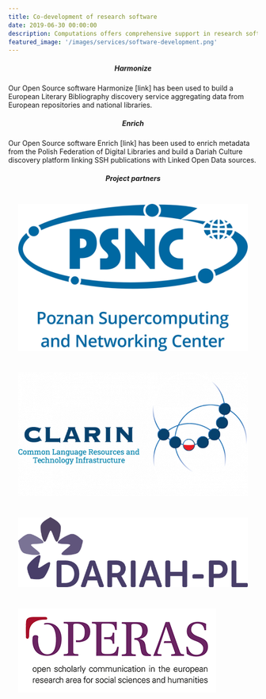 ```yaml
---
title: Co-development of research software
date: 2019-06-30 00:00:00
description: Computations offers comprehensive support in research software development. In various projects our team[link] has developed a diverse portfolio of tools that can be adapted to your needs, streamlined into pipelines and integrated into existing workflows. Tools themselves are Open Source and available on Github[link].
featured_image: '/images/services/software-development.png'
---
```


<div class="page-blog">
    <div class="wrap grid__2-col">
        <div>
            <h5 class="post__title subtitle--bold" style="text-align: center;">Harmonize</h5>
            <p>Our Open Source software Harmonize [link] has been used to build a European Literary Bibliography discovery service aggregating data from European repositories and national libraries.</p>
        </div>
        <div>
            <h5 class="post__title subtitle--bold" style="text-align: center;">Enrich</h5>
            <p>Our Open Source software Enrich [link] has been used to enrich metadata from the Polish Federation of Digital Libraries and build a Dariah Culture discovery platform linking SSH publications with Linked Open Data sources.</p>
        </div>
    </div>
    <h5 class="post__title subtitle--bold" style="text-align: center;">Project partners</h5>
    <div class="wrap grid__4-col">
        <div style="padding: 20px">
            <img src="/images/partners_logos/PSNC_logo_niebieskie_tekst_RGB_.png">
        </div>
        <div style="padding: 20px">
            <img src="/images/partners_logos/Logo-eps-long-CLARIN-sub-700x376.png">
        </div>
        <div style="padding: 20px">
            <img src="/images/partners_logos/DARIAH-PL-Logo-no-tagline-RGB.png">
        </div>
        <div style="padding: 20px">
            <img src="/images/partners_logos/operas_logo_trasparente_mini.png">
        </div>
    </div>
</div>


